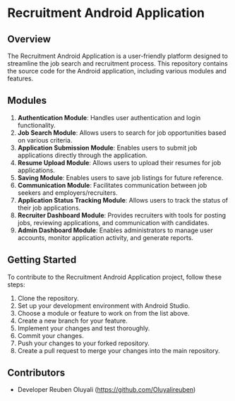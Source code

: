 # Recruitment Android Application

## Overview
The Recruitment Android Application is a user-friendly platform designed to streamline the job search and recruitment process. This repository contains the source code for the Android application, including various modules and features.

## Modules

1. **Authentication Module**: Handles user authentication and login functionality.
2. **Job Search Module**: Allows users to search for job opportunities based on various criteria.
3. **Application Submission Module**: Enables users to submit job applications directly through the application.
4. **Resume Upload Module**: Allows users to upload their resumes for job applications.
5. **Saving Module**: Enables users to save job listings for future reference.
6. **Communication Module**: Facilitates communication between job seekers and employers/recruiters.
7. **Application Status Tracking Module**: Allows users to track the status of their job applications.
8. **Recruiter Dashboard Module**: Provides recruiters with tools for posting jobs, reviewing applications, and communication with candidates.
9. **Admin Dashboard Module**: Enables administrators to manage user accounts, monitor application activity, and generate reports.

## Getting Started

To contribute to the Recruitment Android Application project, follow these steps:

1. Clone the repository.
2. Set up your development environment with Android Studio.
3. Choose a module or feature to work on from the list above.
4. Create a new branch for your feature.
5. Implement your changes and test thoroughly.
6. Commit your changes.
7. Push your changes to your forked repository.
8. Create a pull request to merge your changes into the main repository.

## Contributors
- Developer Reuben Oluyali (https://github.com/Oluyalireuben)

